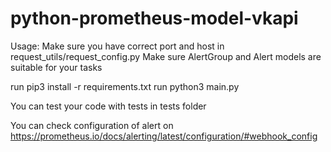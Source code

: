 # python-prometheus-model-vkapi

Usage: Make sure you have correct port and host in request_utils/request_config.py
Make sure AlertGroup and Alert models are suitable for your tasks

run pip3 install -r requirements.txt
run python3 main.py

You can test your code with tests in tests folder

You can check configuration of alert on https://prometheus.io/docs/alerting/latest/configuration/#webhook_config
